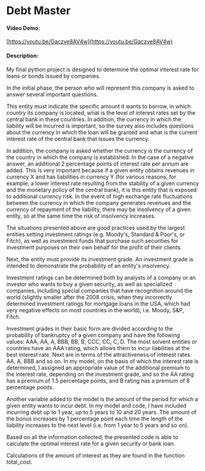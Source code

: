 
# Debt Master

#### Video Demo:  
[https://youtu.be/Gaczve8AV4w](https://youtu.be/Gaczve8AV4w)

#### Description:

My final python project is designed to determine the optimal interest rate for loans or bonds issued by companies.

In the initial phase, the person who will represent this company is asked to answer several important questions.

This entity must indicate the specific amount it wants to borrow, in which country its company is located, what is the level of interest rates set by the central bank in these countries. In addition, the currency in which the liability will be incurred is important, so the survey also includes questions about the currency in which the loan will be granted and what is the current interest rate of the central bank that issues the currency.

In addition, the company is asked whether the currency is the currency of the country in which the company is established. In the case of a negative answer, an additional 2 percentage points of interest rate per annum are added. This is very important because if a given entity obtains revenues in currency X and has liabilities in currency Y (for various reasons, for example, a lower interest rate resulting from the stability of a given currency and the monetary policy of the central bank), it is this entity that is exposed to additional currency risk. In the event of high exchange rate fluctuations between the currency in which the company generates revenues and the currency of repayment of the liability, there may be insolvency of a given entity, so at the same time the risk of insolvency increases.

The situations presented above are good practices used by the largest entities setting investment ratings (e.g. Moody's, Standard & Poor's, or Fitch), as well as investment funds that purchase such securities for investment purposes on their own behalf for the profit of their clients.

Next, the entity must provide its investment grade. An investment grade is intended to demonstrate the probability of an entity's insolvency.

Investment ratings can be determined both by analysts of a company or an investor who wants to buy a given security, as well as specialized companies, including special companies that have recognition around the world (slightly smaller after the 2008 crisis, when they incorrectly determined investment ratings for mortgage loans in the USA, which had very negative effects on most countries in the world), i.e. Moody, S&P, Fitch.

Investment grades in their basic form are divided according to the probability of bankruptcy of a given company and have the following values: AAA, AA, A, BBB, BB, B, CCC, CC, C, D. The most solvent entities or countries have an AAA rating, which allows them to incur liabilities at the best interest rate. Next are in terms of the attractiveness of interest rates AA, A, BBB and so on. In my model, on the basis of which the interest rate is determined, I assigned an appropriate value of the additional premium to the interest rate, depending on the investment grade, and so the AA rating has a premium of 1.5 percentage points, and B rating has a premium of 8 percentage points.

Another variable added to the model is the amount of the period for which a given entity wants to incur debt. In my model and code, I have included incurring debt up to 1 year, up to 5 years to 10 and 20 years. The amount of the bonus increases by 1 percentage point each time the length of the liability increases to the next level (i.e. from 1 year to 5 years and so on).

Based on all the information collected, the presented code is able to calculate the optimal interest rate for a given security or bank loan.

Calculations of the amount of interest as they are found in the function total_cost.

